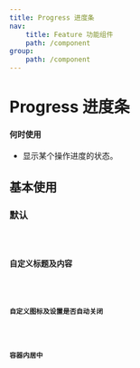 ```yaml
---
title: Progress 进度条
nav:
    title: Feature 功能组件
    path: /component
group:
    path: /component
---
```


# Progress 进度条

#### 何时使用

- 显示某个操作进度的状态。

## 基本使用

### 默认

<code src="./demo/index1.tsx" />

### 自定义标题及内容

<code src="./demo/index2.tsx" />

### 自定义图标及设置是否自动关闭

<!-- <code src="./demo/index3.tsx" /> -->

### 容器内居中

<!-- <code src="./demo/index4.tsx" /> -->

<API></API>
